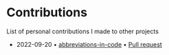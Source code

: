 # Contributions

List of personal contributions I made to other projects

- 2022-09-20 • [abbreviations-in-code](https://github.com/kisvegabor/abbreviations-in-code) • [Pull request](https://github.com/kisvegabor/abbreviations-in-code/pull/8)